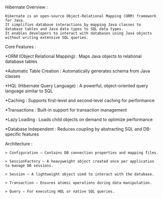 Hibernate Overview :

    Hibernate is an open-source Object-Relational Mapping (ORM) framework for Java. 
    It simplifies database interactions by mapping Java classes to database tables and Java data types to SQL data types.
    It enables developers to interact with databases using Java objects without writing extensive SQL queries.

Core Features :

   *ORM (Object Relational Mapping)   :  Maps Java objects to relational database tables
   
   *Automatic Table Creation	      :  Automatically generates schema from Java classes
   
   *HQL (Hibernate Query Language)	  :  A powerful, object-oriented query language similar to SQL
   
   *Caching	                          :  Supports first-level and second-level caching for performance
   
   *Transactions                      :  Built-in support for transaction management
   
   *Lazy Loading	                  :  Loads child objects on demand to optimize performance
   
   *Database Independent              :  Reduces coupling by abstracting SQL and DB-specific features

Architecture :

    > Configuration – Contains DB connection properties and mapping files.

    > SessionFactory – A heavyweight object created once per application to manage DB sessions.

    > Session – A lightweight object used to interact with the database.

    > Transaction – Ensures atomic operations during data manipulation.
 
    > Query – For executing HQL or native SQL queries.

